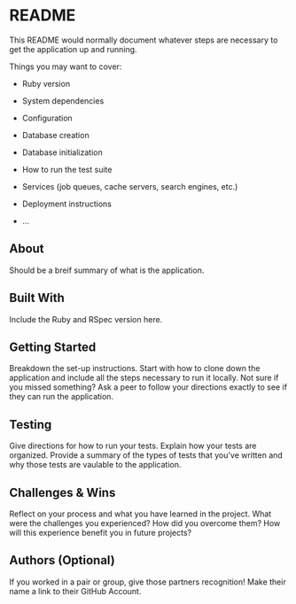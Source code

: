 # README

This README would normally document whatever steps are necessary to get the
application up and running.

Things you may want to cover:

* Ruby version

* System dependencies

* Configuration

* Database creation

* Database initialization

* How to run the test suite

* Services (job queues, cache servers, search engines, etc.)

* Deployment instructions

* ...

## About
Should be a breif summary of what is the application.
## Built With
Include the Ruby and RSpec version here.
## Getting Started
Breakdown the set-up instructions. Start with how to clone down the application and include all the steps necessary to run it locally.
Not sure if you missed something? Ask a peer to follow your directions exactly to see if they can run the application.
## Testing
Give directions for how to run your tests.
Explain how your tests are organized.
Provide a summary of the types of tests that you’ve written and why those tests are vaulable to the application.
## Challenges & Wins
Reflect on your process and what you have learned in the project.
What were the challenges you experienced?
How did you overcome them?
How will this experience benefit you in future projects?
## Authors (Optional)
If you worked in a pair or group, give those partners recognition!
Make their name a link to their GitHub Account.
